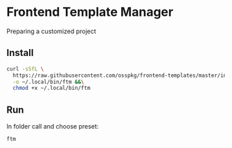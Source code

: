 # Frontend Template Manager
Preparing a customized project

## Install

```bash
curl -sSfL \
  https://raw.githubusercontent.com/osspkg/frontend-templates/master/install.sh \
  -o ~/.local/bin/ftm &&\
  chmod +x ~/.local/bin/ftm
```

## Run

In folder call and choose preset:
```shell
ftm
```